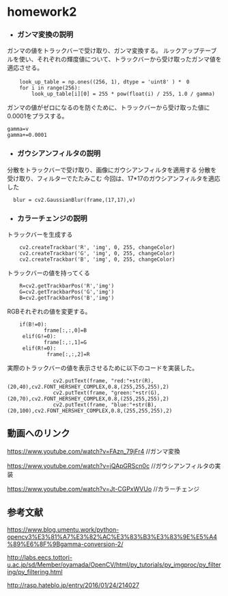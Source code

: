 # homework2
- ### ガンマ変換の説明

ガンマの値をトラックバーで受け取り、ガンマ変換する。
ルックアップテーブルを使い、それぞれの輝度値について、トラックバーから受け取ったガンマ値を適応させる。

        look_up_table = np.ones((256, 1), dtype = 'uint8' ) *　0
        for i in range(256):
            look_up_table[i][0] = 255 * pow(float(i) / 255, 1.0 / gamma)
        
ガンマの値がゼロになるのを防ぐために、トラックバーから受け取った値に0.0001をプラスする。
  
    gamma=v
    gamma+=0.0001
   

- ### ガウシアンフィルタの説明

分散をトラックバーで受け取り、画像にガウシアンフィルタを適用する
分散を受け取り、フィルターでたたみこむ
今回は、17*17のガウシアンフィルタを適応した

      blur = cv2.GaussianBlur(frame,(17,17),v)
   
- ### カラーチェンジの説明

トラックバーを生成する

        cv2.createTrackbar('R', 'img', 0, 255, changeColor)
        cv2.createTrackbar('G', 'img', 0, 255, changeColor)
        cv2.createTrackbar('B', 'img', 0, 255, changeColor)
        
トラックバーの値を持ってくる
        
        R=cv2.getTrackbarPos('R','img')
        G=cv2.getTrackbarPos('G','img')
        B=cv2.getTrackbarPos('B','img')
        
RGBそれぞれの値を変更する。

        if(B!=0):
                frame[:,:,0]=B
         elif(G!=0):
                frame[:,:,1]=G
         elif(R!=0):
                 frame[:,:,2]=R

実際のトラックバーの値を表示させるために以下のコードを実装した。

                   cv2.putText(frame, "red:"+str(R),(20,40),cv2.FONT_HERSHEY_COMPLEX,0.8,(255,255,255),2)
                   cv2.putText(frame, "green:"+str(G),(20,70),cv2.FONT_HERSHEY_COMPLEX,0.8,(255,255,255),2)
                   cv2.putText(frame, "blue:"+str(B),(20,100),cv2.FONT_HERSHEY_COMPLEX,0.8,(255,255,255),2)

## 動画へのリンク

https://www.youtube.com/watch?v=FAzn_79jFr4
//ガンマ変換

https://www.youtube.com/watch?v=jQApGRScn0c
//ガウシアンフィルタの実装

https://www.youtube.com/watch?v=Jt-CGPxWVUo
//カラーチェンジ


## 参考文献

https://www.blog.umentu.work/python-opencv3%E3%81%A7%E3%82%AC%E3%83%B3%E3%83%9E%E5%A4%89%E6%8F%9Bgamma-conversion-2/

http://labs.eecs.tottori-u.ac.jp/sd/Member/oyamada/OpenCV/html/py_tutorials/py_imgproc/py_filtering/py_filtering.html

http://rasp.hateblo.jp/entry/2016/01/24/214027
